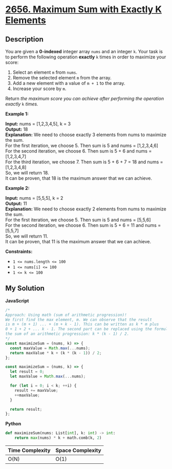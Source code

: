 # [2656. Maximum Sum with Exactly K Elements](https://leetcode.com/problems/maximum-sum-with-exactly-k-elements)

## Description

You are given a **0-indexed** integer array `nums` and an integer `k`. Your task is to perform the following operation **exactly** `k` times in order to maximize your score:

1.  Select an element `m` from `nums`.
2.  Remove the selected element `m` from the array.
3.  Add a new element with a value of `m + 1` to the array.
4.  Increase your score by `m`.

Return _the maximum score you can achieve after performing the operation exactly_ `k` _times._

**Example 1:**

**Input:** nums = [1,2,3,4,5], k = 3  
**Output:** 18  
**Explanation:** We need to choose exactly 3 elements from nums to maximize the sum.  
For the first iteration, we choose 5. Then sum is 5 and nums = [1,2,3,4,6]  
For the second iteration, we choose 6. Then sum is 5 + 6 and nums = [1,2,3,4,7]  
For the third iteration, we choose 7. Then sum is 5 + 6 + 7 = 18 and nums = [1,2,3,4,8]  
So, we will return 18.  
It can be proven, that 18 is the maximum answer that we can achieve.

**Example 2:**

**Input:** nums = [5,5,5], k = 2  
**Output:** 11  
**Explanation:** We need to choose exactly 2 elements from nums to maximize the sum.  
For the first iteration, we choose 5. Then sum is 5 and nums = [5,5,6]  
For the second iteration, we choose 6. Then sum is 5 + 6 = 11 and nums = [5,5,7]  
So, we will return 11.  
It can be proven, that 11 is the maximum answer that we can achieve.

**Constraints:**

- `1 <= nums.length <= 100`
- `1 <= nums[i] <= 100`
- `1 <= k <= 100`

## My Solution

**JavaScript**

```js
/*
Approach: Using math (sum of arithmetic progression)!
We first find the max element, m. We can observe that the result
is m + (m + 1) ... + (m + k - 1). This can be written as k * m plus
0 + 1 + 2 + ... k - 1. The second part can be replaced using the formula for
the sum of an arithmetic progression: k * (k - 1) / 2.
*/
const maximizeSum = (nums, k) => {
  const maxValue = Math.max(...nums);
  return maxValue * k + (k * (k - 1)) / 2;
};
```

```js
const maximizeSum = (nums, k) => {
  let result = 0;
  let maxValue = Math.max(...nums);

  for (let i = 0; i < k; ++i) {
    result += maxValue;
    ++maxValue;
  }

  return result;
};
```

**Python**

```py
def maximizeSum(nums: List[int], k: int) -> int:
    return max(nums) * k + math.comb(k, 2)
```

| Time Complexity | Space Complexity |
| --------------- | ---------------- |
| O(N)            | O(1)             |
